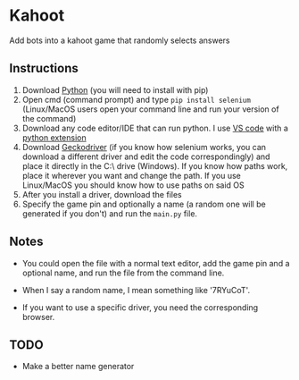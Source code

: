 # Kahoot
Add bots into a kahoot game that randomly selects answers  

Instructions
------------------------------------------  
   1.  Download [Python](https://www.python.org/downloads/) (you will need to install with pip)
   2.  Open cmd (command prompt) and type `pip install selenium` (Linux/MacOS users open your command line and run your version of the command)
   3.  Download any code editor/IDE that can run python. I use [VS code](https://code.visualstudio.com/) with a [python extension](https://code.visualstudio.com/docs/languages/python) 
   4.  Download [Geckodriver](https://github.com/mozilla/geckodriver/releases) (if you know how selenium works, you can download a different driver and edit the code correspondingly) and place it directly in the C:\ drive (Windows). If you know how paths work, place it wherever you want and change the path. If you use Linux/MacOS you should know how to use paths on said OS
   5.  After you install a driver, download the files
   8.  Specify the game pin and optionally a name (a random one will be generated if you don't) and run the `main.py` file. 

Notes
------------------------------------------  

 - You could open the file with a normal text editor, add the game pin and a optional name, and run the file from the command line.

 - When I say a random name, I mean something like '7RYuCoT'.

 - If you want to use a specific driver, you need the corresponding browser.


TODO
------------------------------------------

 - Make a better name generator
